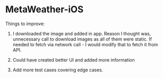 # MetaWeather-iOS

Things to improve:

1)   I downloaded the image and added in app. Reason I thought was, unnecessary call to download images as all of them were static. If needed to fetch via network call - I would modify that to fetch it from API.

2)   Could have created better UI and added more information

3)  Add more test cases covering edge cases.


